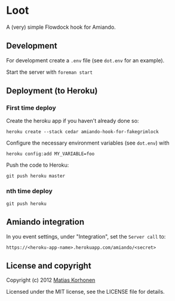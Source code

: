 # Loot

A (very) simple Flowdock hook for Amiando.

## Development

For development create a `.env` file (see `dot.env` for an example).

Start the server with `foreman start`

## Deployment (to Heroku)

### First time deploy

Create the heroku app if you haven't already done so:

    heroku create --stack cedar amiando-hook-for-fakegrimlock

Configure the necessary environment variables (see `dot.env`) with

    heroku config:add MY_VARIABLE=foo

Push the code to Heroku:

    git push heroku master

### nth time deploy

    git push heroku

## Amiando integration

In you event settings, under "Integration", set the `Server call` to:

    https://<heroku-app-name>.herokuapp.com/amiando/<secret>

## License and copyright

Copyright (c) 2012 [Matias Korhonen](http://matiaskorhonen.fi)

Licensed under the MIT license, see the LICENSE file for details.
